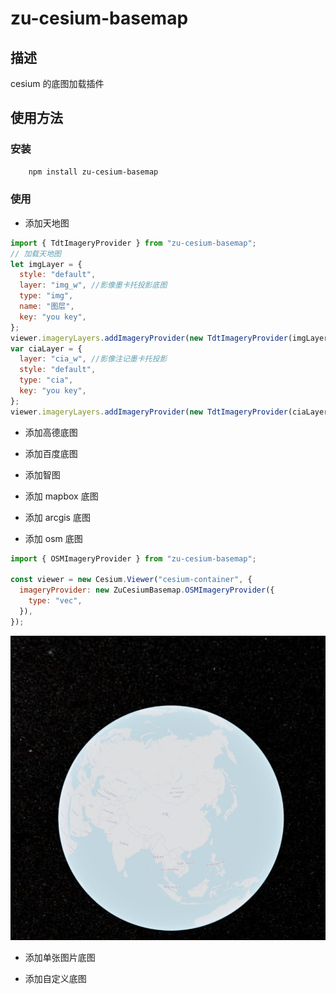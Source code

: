 # zu-cesium-basemap

## 描述

cesium 的底图加载插件

## 使用方法

### 安装

```powershell
    npm install zu-cesium-basemap
```

### 使用

- 添加天地图

```js
import { TdtImageryProvider } from "zu-cesium-basemap";
// 加载天地图
let imgLayer = {
  style: "default",
  layer: "img_w", //影像墨卡托投影底图
  type: "img",
  name: "图层",
  key: "you key",
};
viewer.imageryLayers.addImageryProvider(new TdtImageryProvider(imgLayer));
var ciaLayer = {
  layer: "cia_w", //影像注记墨卡托投影
  style: "default",
  type: "cia",
  key: "you key",
};
viewer.imageryLayers.addImageryProvider(new TdtImageryProvider(ciaLayer));
```

- 添加高德底图

- 添加百度底图

- 添加智图

- 添加 mapbox 底图

- 添加 arcgis 底图

- 添加 osm 底图

```js
import { OSMImageryProvider } from "zu-cesium-basemap";

const viewer = new Cesium.Viewer("cesium-container", {
  imageryProvider: new ZuCesiumBasemap.OSMImageryProvider({
    type: "vec",
  }),
});
```
[![](./static//images/osm.jpg#=1000x800)](https://zulezhe.github.io/zu-cesium-basemap/osmmap.html)

- 添加单张图片底图

- 添加自定义底图
